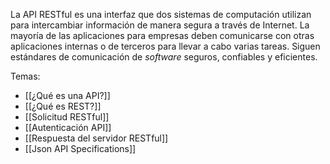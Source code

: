La API RESTful es una interfaz que dos sistemas de computación utilizan para intercambiar información de manera segura a través de Internet. La mayoría de las aplicaciones para empresas deben comunicarse con otras aplicaciones internas o de terceros para llevar a cabo varias tareas. Siguen estándares de comunicación de _software_ seguros, confiables y eficientes.

Temas:

+ [[¿Qué es una API?]]
+ [[¿Qué es REST?]]
+ [[Solicitud RESTful]]
+ [[Autenticación API]]
+ [[Respuesta del servidor RESTful]]
+ [[Json API Specifications]]
